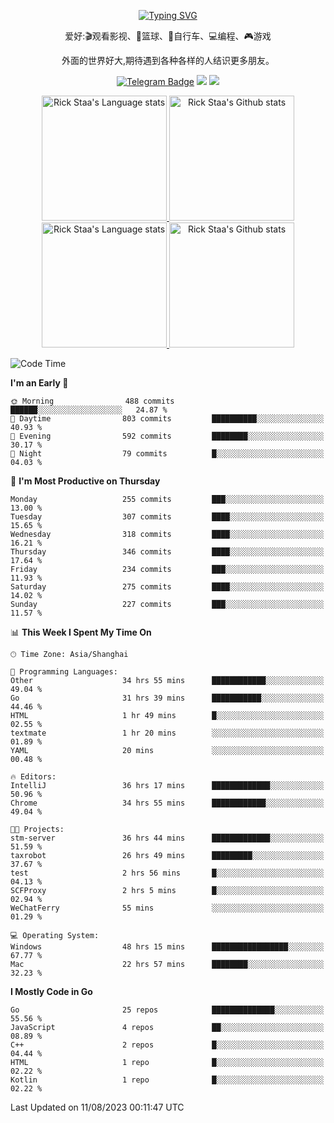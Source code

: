 <div align="center"> 

[![Typing SVG](https://readme-typing-svg.herokuapp.com?size=25&duration=2500&color=eeeeee&vCenter=true&width=200&height=40&lines=Hi+there+%F0%9F%91%8B%F0%9F%8F%BB;I'm+DanBai)](https://git.io/typing-svg)

爱好:🎬观看影视、🏀篮球、🚴自行车、💻编程、🎮游戏

外面的世界好大,期待遇到各种各样的人结识更多朋友。

[![Telegram Badge](https://img.shields.io/badge/-Telegram-blue?style=flat&logo=Telegram&logoColor=white)](https://t.me/danbai9420) 
[![](https://img.shields.io/badge/-Blog-brightgreen?style=flat&logo=Blogger&logoColor=white)](https://p00q.cn)
[![](https://img.shields.io/badge/-Email-red?style=flat&logo=Mail.Ru&logoColor=white)](mailto:danbai@88.com)
</div>

<!-- Light Mode -->
<div align="center"> 
<a href="https://github.com/anuraghazra/github-readme-stats#gh-light-mode-only">
<img height=200 src="https://github-readme-stats.vercel.app/api/top-langs/?username=danbai225&layout=compact&langs_count=10&hide_border=1&role=OWNER,COLLABORATOR#gh-light-mode-only" alt="Rick Staa's Language stats" />
</a>
<a href="https://github.com/anuraghazra/github-readme-stats#gh-light-mode-only">
<img height=200 src="https://github-readme-stats.vercel.app/api?username=danbai225&show_icons=true&count_private=true&line_height=28&hide_border=1&include_all_commits=true&card_width=450&role=OWNER,COLLABORATOR&exclude_repo=github-readme-stats#gh-light-mode-only" alt="Rick Staa's Github stats" />
</a>
</div>

<!-- Dark Mode -->
<div align="center"> 
<a href="https://github.com/anuraghazra/github-readme-stats#gh-dark-mode-only">
<img height=200 src="https://github-readme-stats.vercel.app/api/top-langs/?username=danbai225&layout=compact&langs_count=10&hide_border=1&role=OWNER,COLLABORATOR&theme=github_dark#gh-dark-mode-only" alt="Rick Staa's Language stats" />
</a>
<a href="https://github.com/anuraghazra/github-readme-stats#gh-dark-mode-only">
<img height=200 src="https://github-readme-stats.vercel.app/api?username=danbai225&show_icons=true&count_private=true&line_height=28&hide_border=1&include_all_commits=true&card_width=450&role=OWNER,COLLABORATOR&exclude_repo=github-readme-stats&theme=github_dark#gh-dark-mode-only" alt="Rick Staa's Github stats" />
</a>
</div>

<!--START_SECTION:waka-->
![Code Time](http://img.shields.io/badge/Code%20Time-848%20hrs%2055%20mins-blue)

**I'm an Early 🐤** 

```text
🌞 Morning                488 commits         ██████░░░░░░░░░░░░░░░░░░░   24.87 % 
🌆 Daytime                803 commits         ██████████░░░░░░░░░░░░░░░   40.93 % 
🌃 Evening                592 commits         ████████░░░░░░░░░░░░░░░░░   30.17 % 
🌙 Night                  79 commits          █░░░░░░░░░░░░░░░░░░░░░░░░   04.03 % 
```
📅 **I'm Most Productive on Thursday** 

```text
Monday                   255 commits         ███░░░░░░░░░░░░░░░░░░░░░░   13.00 % 
Tuesday                  307 commits         ████░░░░░░░░░░░░░░░░░░░░░   15.65 % 
Wednesday                318 commits         ████░░░░░░░░░░░░░░░░░░░░░   16.21 % 
Thursday                 346 commits         ████░░░░░░░░░░░░░░░░░░░░░   17.64 % 
Friday                   234 commits         ███░░░░░░░░░░░░░░░░░░░░░░   11.93 % 
Saturday                 275 commits         ████░░░░░░░░░░░░░░░░░░░░░   14.02 % 
Sunday                   227 commits         ███░░░░░░░░░░░░░░░░░░░░░░   11.57 % 
```


📊 **This Week I Spent My Time On** 

```text
🕑︎ Time Zone: Asia/Shanghai

💬 Programming Languages: 
Other                    34 hrs 55 mins      ████████████░░░░░░░░░░░░░   49.04 % 
Go                       31 hrs 39 mins      ███████████░░░░░░░░░░░░░░   44.46 % 
HTML                     1 hr 49 mins        █░░░░░░░░░░░░░░░░░░░░░░░░   02.55 % 
textmate                 1 hr 20 mins        ░░░░░░░░░░░░░░░░░░░░░░░░░   01.89 % 
YAML                     20 mins             ░░░░░░░░░░░░░░░░░░░░░░░░░   00.48 % 

🔥 Editors: 
IntelliJ                 36 hrs 17 mins      █████████████░░░░░░░░░░░░   50.96 % 
Chrome                   34 hrs 55 mins      ████████████░░░░░░░░░░░░░   49.04 % 

🐱‍💻 Projects: 
stm-server               36 hrs 44 mins      █████████████░░░░░░░░░░░░   51.59 % 
taxrobot                 26 hrs 49 mins      █████████░░░░░░░░░░░░░░░░   37.67 % 
test                     2 hrs 56 mins       █░░░░░░░░░░░░░░░░░░░░░░░░   04.13 % 
SCFProxy                 2 hrs 5 mins        █░░░░░░░░░░░░░░░░░░░░░░░░   02.94 % 
WeChatFerry              55 mins             ░░░░░░░░░░░░░░░░░░░░░░░░░   01.29 % 

💻 Operating System: 
Windows                  48 hrs 15 mins      █████████████████░░░░░░░░   67.77 % 
Mac                      22 hrs 57 mins      ████████░░░░░░░░░░░░░░░░░   32.23 % 
```

**I Mostly Code in Go** 

```text
Go                       25 repos            ██████████████░░░░░░░░░░░   55.56 % 
JavaScript               4 repos             ██░░░░░░░░░░░░░░░░░░░░░░░   08.89 % 
C++                      2 repos             █░░░░░░░░░░░░░░░░░░░░░░░░   04.44 % 
HTML                     1 repo              █░░░░░░░░░░░░░░░░░░░░░░░░   02.22 % 
Kotlin                   1 repo              █░░░░░░░░░░░░░░░░░░░░░░░░   02.22 % 
```




 Last Updated on 11/08/2023 00:11:47 UTC
<!--END_SECTION:waka-->
